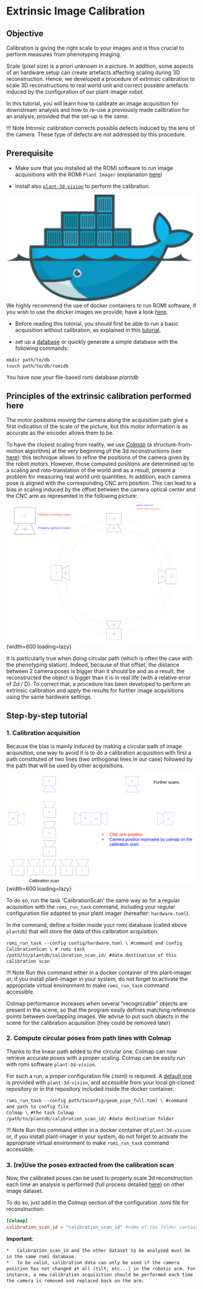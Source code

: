# Extrinsic Image Calibration


## Objective
Calibration is giving the right scale to your images and is thus crucial to perform measures from phenotyping imaging.

Scale (pixel size) is a priori unknown in a picture. In addition, some aspects of an hardware setup can create artefacts affecting scaling during 3D reconstruction. Hence, we developed a procedure of extrinsic calibration to scale 3D reconstructions to real world unit and correct possible artefacts induced by the configuration of our plant-imager robot.

In this tutorial, you will learn how to calibrate an image acquisition for downstream analysis and how to re-use a previously made calibration for an analysis, provided that the set-up is the same.

!!! Note
    Intrinsic calibration corrects possible defects induced by the lens of the camera. These type of defects are not addressed by this procedure.

## Prerequisite
*   Make sure that you installed all the ROMI software to run image acquisitions with the ROMI `Plant Imager` (explanation [here](../install/plant_imager_setup.md))

* install also [`plant-3d-vision`](/docs/plant_imager/modules/plant_3d_vision.md) to perform the calibration.
  
<div class="icon">
  <img src="/assets/images/ext/docker_logo2.png" alt="docker_logo">
  We highly recommend the use of docker containers to run ROMI software, if you wish to use the docker images we provide, have a look <a href="https://github.com/romi/plant-imager#docker">here</a>.
</div>

*   Before reading this tutorial, you should first be able to run a basic acquisition without calibration, as explained in this [tutorial](../tutorials/hardware_scan.md).

*   set up a [database](../specifications/data.md) or quickly generate a simple database with the following commands:

```shell
mkdir path/to/db
touch path/to/db/romidb
```
You have now your file-based romi database *plantdb*
## Principles of the extrinsic calibration performed here
The motor positions moving the camera along the acquisition path give a first indication of the scale of the picture, but this motor information is as accurate as the encoder allows them to be.

To have the closest scaling from reality, we use *[Colmap](https://colmap.github.io/)* (a structure-from-motion algorithm) at the very beginning of the 3d reconstructions (see [here](/docs/plant_imager/specifications/pipelines.md)): this technique allows to refine the positions of the camera given by the robot motors.
However, those computed positions are determined up to a scaling and roto-translation of the world and as a result, present a problem for measuring real world unit quantities. In addition, each camera pose is aligned with the corresponding CNC arm position. This can lead to a bias in scaling induced by the offset between the camera optical center and the CNC arm as represented in the following picture:    
![Offset between camera and robotic arm](../../assets/images/calibration_camera_offset.png){width=600 loading=lazy} 

It is particularly true when doing circular path (which is often the case with the phenotyping station). 
Indeed, because of that offset, the distance between 2 camera poses is bigger than it should be and as a result, the reconstructed the object is bigger than it is in real life (with a relative error of 2d / D). 
To correct that, a procedure has been developed to perform an extrinsic calibration and apply the results for further image acquisitions using the same hardware settings.

## Step-by-step tutorial

### 1. Calibration acquisition
Because the bias is mainly induced by making a circular path of image acquisition, one way to avoid it is to do a calibration acquisition with first a path constituted of two lines (two orthogonal lines in our case) followed by the path that will be used by other acquisitions.  

![Calibration scan diagram](../../assets/images/calibration_scan_figure.png){width=600 loading=lazy}

To do so, run the task 'CalibrationScan' the same way as for a regular acquisition with the `romi_run_task` command, including your regular configuration file adapted to your plant imager (hereafter: `hardware.toml`).

In the command, define a folder inside your romi database (called above `plantdb`) that will store the data of this calibration acquisition:

```shell
romi_run_task --config config/hardware.toml \ #command and config
CalibrationScan \ # romi task
/path/to/plantdb/calibration_scan_id/ #data destination of this calibration scan 
```

!!! Note
    Run this command either in a docker container of the plant-imager or, if you install plant-imager in your system, do not forget to activate the appropriate virtual environment to make `romi_run_task` command accessible.


Colmap performance increases when several "recognizable" objects are present in the scene, so that the program easily defines matching reference points between overlapping images. We advise to put such objects in the scene for the calibration acquisition (they could be removed later)

### 2. Compute circular poses from path lines with Colmap

Thanks to the linear path added to the circular one, Colmap can now retrieve accurate poses with a proper scaling. Colmap can be easily run with romi software `plant-3d-vision`.

For such a run, a proper configuration file (.toml) is required. A [default one](https://github.com/romi/plant-3d-vision/tree/dev/config) is provided with `plant-3d-vision`, and accessible from your local git-cloned repository or in the repository included inside the docker container.


```shell
romi_run_task --config path/toconfig/geom_pipe_full.toml \ #command and path to config file
Colmap \ #the task Colmap
/path/to/plantdb/calibration_scan_id/ #data destination folder
```

!!! Note
    Run this command either in a docker container of `plant-3d-vision` or, if you install plant-imager in your system, do not forget to activate the appropriate virtual environment to make `romi_run_task` command accessible.


### 3. (re)Use the poses extracted from the calibration scan
Now, the calibrated poses can be used to properly scale 3d reconstruction each time an analysis is performed (full process detailed [here](reconstruct_scan.md)) on other image dataset.

To do so, just add in the *Colmap* section of the configuration *.toml* file for reconstruction:

```toml
[Colmap]
calibration_scan_id = "calibration_scan_id" #name of the folder containing calibration data
```

**Important**: 

    *   Calibration_scan_id and the other dataset to be analyzed must be in the same romi database.
    *   To be valid, calibration data can only be used if the camera position has not changed at all (tilt, etc...) in the robotic arm. For instance, a new calibration acquisition should be performed each time the camera is removed and replaced back on the arm.
